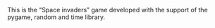 This is the “Space invaders” game developed with the support of the pygame, random and time library.
